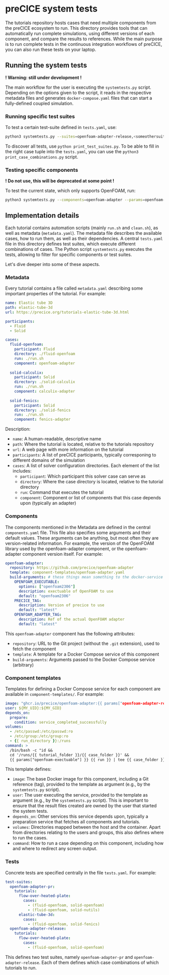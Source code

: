 # preCICE system tests

The tutorials repository hosts cases that need multiple components from the preCICE ecosystem to run. This directory provides tools that can automatically run complete simulations, using different versions of each component, and compare the results to references. While the main purpose is to run complete tests in the continuous integration workflows of preCICE, you can also run these tests on your laptop.

## Running the system tests

**! Warning: still under development !**

The main workflow for the user is executing the `systemtests.py` script. Depending on the options given to the script, it reads in the respective metadata files and generates `docker-compose.yaml` files that can start a fully-defined coupled simulation.

### Running specific test suites

To test a certain test-suite defined in `tests.yaml`, use:

```bash
python3 systemtests.py --suites=openfoam-adapter-release,<someothersuite>
```

To discover all tests, use `python print_test_suites.py`.
To be able to fill in the right case tuple into the `tests.yaml`, you can use the `python3 print_case_combinations.py` script.

### Testing specific components

**! Do not use, this will be deprecated at some point !**

To test the current state, which only supports OpenFOAM, run:

```bash
python3 systemtests.py --components=openfoam-adapter --params=openfoam-version=v2012
```

## Implementation details

Each tutorial contains automation scripts (mainly `run.sh` and `clean.sh`), as well as metadata (`metadata.yaml`). The metadata file describes the available cases, how to run them, as well as their dependencies. A central `tests.yaml` file in this directory defines test suites, which execute different combinations of cases. The Python script `systemtests.py` executes the tests, allowing to filter for specific components or test suites.

Let's dive deeper into some of these aspects.

### Metadata

Every tutorial contains a file called `metadata.yaml` describing some important properties of the tutorial. For example:

```yaml
name: Elastic tube 3D
path: elastic-tube-3d
url: https://precice.org/tutorials-elastic-tube-3d.html

participants:
  - Fluid 
  - Solid 

cases:
  fluid-openfoam:
    participant: Fluid
    directory: ./fluid-openfoam
    run: ./run.sh 
    component: openfoam-adapter
  
  solid-calculix:
    participant: Solid
    directory: ./solid-calculix
    run: ./run.sh 
    component: calculix-adapter 
  
  solid-fenics:
    participant: Solid
    directory: ./solid-fenics
    run: ./run.sh
    component: fenics-adapter 
```

Description:

- `name`: A human-readable, descriptive name
- `path`: Where the tutorial is located, relative to the tutorials repository
- `url`: A web page with more information on the tutorial
- `participants`: A list of preCICE participants, typically corresponing to different domains of the simulation
- `cases`: A list of solver configuration directories. Each element of the list includes:
  - `participant`: Which participant this solver case can serve as
  - `directory`: Where the case directory is located, relative to the tutorial directory
  - `run`: Command that executes the tutorial
  - `component`: Component or list of components that this case depends upon (typically an adapter)

### Components

The components mentioned in the Metadata are defined in the central `components.yaml` file. This file also specifies some arguments and their default values. These arguments can be anything, but most often they are version-related information. For example, the version of the OpenFOAM library used by the openfoam-adapter component, or the openfoam-adapter component version itself. For example:

```yaml
openfoam-adapter:
  repository: https://github.com/precice/openfoam-adapter
  template: component-templates/openfoam-adapter.yaml
  build-arguments: # these things mean something to the docker-service
    OPENFOAM_EXECUTABLE:
      options: ["openfoam2306"]
      description: exectuable of OpenFOAM to use
      default: "openfoam2306"
    PRECICE_TAG:
      description: Version of precice to use
      default: "latest"
    OPENFOAM_ADAPTER_TAG:
      description: Ref of the actual OpenFOAM adapter
      default: "latest"
```

This `openfoam-adapter` component has the following attributes:

- `repository`: URL to the Git project (without the `.git` extension), used to fetch the component
- `template`: A template for a Docker Compose service of this component
- `build-arguments`: Arguments passed to the Docker Compose service (arbitrary)

### Component templates

Templates for defining a Docker Compose service for each component are available in `component-templates/`. For example:

```yaml
image: "ghcr.io/precice/openfoam-adapter:{{ params["openfoam-adapter-ref"] }}"
user: ${MY_UID}:${MY_GID}
depends_on:    
  prepare:
    condition: service_completed_successfully
volumes:
  - /etc/passwd:/etc/passwd:ro
  - /etc/group:/etc/group:ro
  - {{ run_directory }}:/runs
command: >
  /bin/bash -c "id && 
  cd '/runs/{{ tutorial_folder }}/{{ case_folder }}' &&
  {{ params["openfoam-exectuable"] }} {{ run }} | tee {{ case_folder }}.log 2>&1"
```

This template defines:

- `image`: The base Docker image for this component, including a Git reference (tag), provided to the template as argument (e.g., by the `systemtests.py` script).
- `user`: The user executing the service, provided to the template as argument (e.g., by the `systemtests.py` script). This is important to ensure that the result files created are owned by the user that started the system tests.
- `depends_on`: Other services this service depends upon, typically a preparation service that fetches all components and tutorials.
- `volumes`: Directories mapped between the host and the container. Apart from directories relating to the users and groups, this also defines where to run the cases.
- `command`: How to run a case depending on this component, including how and where to redirect any screen output.

### Tests

Concrete tests are specified centrally in the file `tests.yaml`. For example:

```yaml
test-suites:
  openfoam-adapter-pr:
    tutorials:
      flow-over-heated-plate:
        cases:
          - (fluid-openfoam, solid-openfoam)
          - (fluid-openfoam, solid-nutils)
      elastic-tube-3d:
        cases:
          - (fluid-openfoam, solid-fenics)
  openfoam-adapter-release:
    tutorials:
      flow-over-heated-plate:
        cases:
          - (fluid-openfoam, solid-openfoam)
```

This defines two test suites, namely `openfoam-adapter-pr` and `openfoam-adapter-release`. Each of them defines which case combinations of which tutorials to run.
